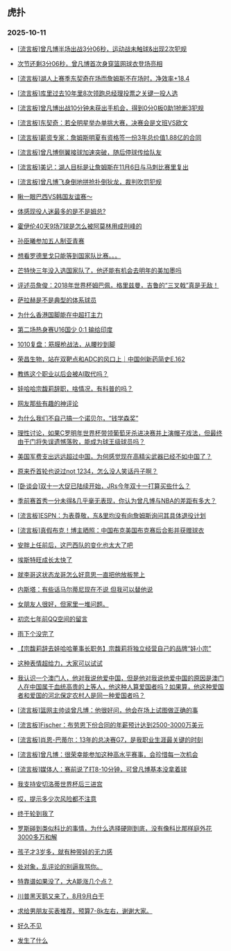 ## 虎扑 
### 2025-10-11

+ [[流言板]曾凡博半场出战3分06秒，运动战未触球&amp;出现2次犯规](https://bbs.hupu.com/635118835.html)

+ [次节还剩3分06秒，曾凡博首次身穿篮网球衣登场亮相](https://bbs.hupu.com/635118577.html)

+ [[流言板]湖人上赛季东契奇在场而詹姆斯不在场时，净效率+18.4](https://bbs.hupu.com/635117207.html)

+ [[流言板]库里过去10年里8次领跑总经理投票之关键一投人选](https://bbs.hupu.com/635117093.html)

+ [[流言板]曾凡博出战10分钟未获出手机会，得到0分0板0助1抢断3犯规](https://bbs.hupu.com/635120284.html)

+ [[流言板]东契奇：若全明星举办单挑大赛，决赛会是文班VS欧文](https://bbs.hupu.com/635117010.html)

+ [[流言板]薪资专家：詹姆斯明夏有资格签一份3年总价值1.88亿的合同](https://bbs.hupu.com/635120750.html)

+ [[流言板]曾凡博侧翼接球加速突破，随后停球传给队友](https://bbs.hupu.com/635119943.html)

+ [[流言板]美记：湖人目标是让詹姆斯在11月6日与马刺比赛里复出](https://bbs.hupu.com/635120143.html)

+ [[流言板]曾凡博飞身倒地拼抢扑倒狄龙，裁判吹罚犯规](https://bbs.hupu.com/635118648.html)

+ [瞅一眼巴西VS韩国友谊赛～](https://bbs.hupu.com/635116979.html)

+ [体感现役人迷最多的是不是姆总?](https://bbs.hupu.com/635115899.html)

+ [霍伊伦40天9场7球是怎么被阿莫林用成刑峰的](https://bbs.hupu.com/635112828.html)

+ [孙臣曦参加五人制亚青赛](https://bbs.hupu.com/635114932.html)

+ [想看罗德里戈只能等到国家队比赛。。。](https://bbs.hupu.com/635117611.html)

+ [芒特快三年没入选国家队了，他还能有机会去明年的美加墨吗](https://bbs.hupu.com/635112549.html)

+ [评述员詹俊：2018年世界杯姆巴佩，格里兹曼，吉鲁的“三叉戟”真是无敌！](https://bbs.hupu.com/635112786.html)

+ [萨拉赫是不是典型的体系球员](https://bbs.hupu.com/635114893.html)

+ [为什么香港国脚能在中超打主力](https://bbs.hupu.com/635115928.html)

+ [第二场热身赛U16国少 0:1  输给印度](https://bbs.hupu.com/635118362.html)

+ [1010复盘：筋膜枪战法，从腰抄到脚](https://bbs.hupu.com/635117134.html)

+ [荣昌生物，站在双靶点和ADC的风口上｜中国创新药简史E.162](https://bbs.hupu.com/635116449.html)

+ [教练这个职业以后会被AI取代吗？](https://bbs.hupu.com/635120633.html)

+ [娃哈哈宗馥莉辞职，啥情况，有科普的吗？](https://bbs.hupu.com/635119573.html)

+ [网友那些有趣的神评论](https://bbs.hupu.com/635118961.html)

+ [为什么我们不自己搞一个诺贝尔，“钱学森奖”](https://bbs.hupu.com/635117706.html)

+ [理性讨论，如果C罗明年世界杯带领葡萄牙杀进决赛并上演帽子戏法，但最终由于门将失误遗憾落败，能成为球王级球员吗？](https://bbs.hupu.com/635117556.html)

+ [美国军费支出远远超过中国，为何感觉现在高精尖武器已经不如中国了？](https://bbs.hupu.com/635118667.html)

+ [原来乔首轮也说过not 1234，怎么没人笑话丹子啊？](https://bbs.hupu.com/635118487.html)

+ [[卧谈会]双十一大促已陆续开始，JRs今年双十一打算买些什么？](https://bbs.hupu.com/635117804.html)

+ [季前赛首秀一分未得&amp;几乎毫无表现，你认为曾凡博与NBA的差距有多大？](https://bbs.hupu.com/635120463.html)

+ [[流言板]ESPN：为表尊敬，东&amp;里均没有向詹姆斯询问其具体退役计划](https://bbs.hupu.com/635120546.html)

+ [[流言板]真假布克！博主晒照：中国布克美国布克赛后合影并获赠球衣](https://bbs.hupu.com/635120381.html)

+ [安胖上任前后，这巴西队的变化也太大了吧](https://bbs.hupu.com/635118343.html)

+ [埃斯特旺成长太快了](https://bbs.hupu.com/635117788.html)

+ [就李哥这状态龙哥怎么好意思一直把他放板凳上](https://bbs.hupu.com/635117988.html)

+ [内斯塔：有些话马尔蒂尼现在不说  但我可以替他说](https://bbs.hupu.com/635118331.html)

+ [女朋友人很好，但家里一堆问题。](https://bbs.hupu.com/635119149.html)

+ [初恋七年前QQ空间的留言](https://bbs.hupu.com/635120169.html)

+ [雨下个没完了](https://bbs.hupu.com/635118763.html)

+ [【宗馥莉辞去娃哈哈董事长职务】宗馥莉将独立经营自己的品牌“娃小宗”](https://bbs.hupu.com/635119979.html)

+ [这种表情超给力，大家可以试试](https://bbs.hupu.com/635120211.html)

+ [我认识一个澳门人，他对我说他爱中国，但是他对我说他爱中国的原因是澳门人在中国属于血统高贵的上等人，他这种人算爱国者吗？如果算，他这种爱国者和爱国的河北保定农村人是同一种爱国者吗？](https://bbs.hupu.com/635119721.html)

+ [[流言板]篮网主帅谈曾凡博：他很好问，他会在场上试图做正确的事](https://bbs.hupu.com/635120844.html)

+ [[流言板]Fischer：布劳恩下份合同的年薪预计达到2500-3000万美元](https://bbs.hupu.com/635121101.html)

+ [[流言板]肖恩-巴蒂尔：13年的总决赛G7，是我职业生涯最关键的时刻](https://bbs.hupu.com/635121031.html)

+ [[流言板]曾凡博：很荣幸能参加这种高水平赛事，会珍惜每一次机会](https://bbs.hupu.com/635121156.html)

+ [[流言板]媒体人：赛前说了打8-10分钟，可曾凡博基本没拿着球](https://bbs.hupu.com/635120477.html)

+ [我支持安切洛蒂世界杯后三进宫](https://bbs.hupu.com/635119715.html)

+ [哎，提示多少次风险都不注意](https://bbs.hupu.com/635121413.html)

+ [终于轮到我了](https://bbs.hupu.com/635121452.html)

+ [罗斯碰到类似科比的事情，为什么选择硬刚到底，没有像科比那样庭外花3000多万和解](https://bbs.hupu.com/635120499.html)

+ [孩子才3岁多，就有种带娃的无力感](https://bbs.hupu.com/635120280.html)

+ [处对象，乱评论的别逼我骂你。](https://bbs.hupu.com/635120765.html)

+ [特靠谱如果没了，大A能涨几个点？](https://bbs.hupu.com/635120766.html)

+ [川普黑天鹅又来了，8月9月白干](https://bbs.hupu.com/635121131.html)

+ [求给男朋友买表推荐，预算7-8k左右，谢谢大家。](https://bbs.hupu.com/635120870.html)

+ [好久不见](https://bbs.hupu.com/635120775.html)

+ [发生了什么](https://bbs.hupu.com/635120456.html)

